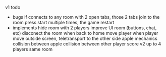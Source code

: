 v1
todo

- bugs
  if connects to any room with 2 open tabs, those 2 tabs join to the room
  press start multiple times, the game restart
- implements
  hide room with 2 players
  improve UI room (buttons, chat, etc)
  disconect the room when back to home
  move player
  when player move outside screen, teletransport to the other side
  apple mechanics
  collision between apple
  collision between other player
  score
  v2
  up to 4 players same room
